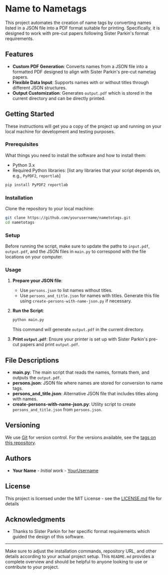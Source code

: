 
# Name to Nametags

This project automates the creation of name tags by converting names listed in a JSON file into a PDF format suitable for printing. Specifically, it is designed to work with pre-cut papers following Sister Parkin's format requirements.

## Features

- **Custom PDF Generation**: Converts names from a JSON file into a formatted PDF designed to align with Sister Parkin's pre-cut nametag papers.
- **Flexible Data Input**: Supports names with or without titles through different JSON structures.
- **Output Customization**: Generates `output.pdf` which is stored in the current directory and can be directly printed.

## Getting Started

These instructions will get you a copy of the project up and running on your local machine for development and testing purposes.

### Prerequisites

What things you need to install the software and how to install them:

- Python 3.x
- Required Python libraries: [list any libraries that your script depends on, e.g., `PyPDF2`, `reportlab`]

```bash
pip install PyPDF2 reportlab
```

### Installation

Clone the repository to your local machine:

```bash
git clone https://github.com/yourusername/nametotags.git
cd nametotags
```

### Setup

Before running the script, make sure to update the paths to `input.pdf`, `output.pdf`, and the JSON files in `main.py` to correspond with the file locations on your computer.

### Usage

1. **Prepare your JSON file**:
   - Use `persons.json` to list names without titles.
   - Use `persons_and_title.json` for names with titles. Generate this file using `create-persons-with-name-json.py` if necessary.

2. **Run the Script**:
   ```bash
   python main.py
   ```
   This command will generate `output.pdf` in the current directory.

3. **Print `output.pdf`**:
   Ensure your printer is set up with Sister Parkin's pre-cut papers and print `output.pdf`.

## File Descriptions

- **main.py**: The main script that reads the names, formats them, and outputs the `output.pdf`.
- **persons.json**: JSON file where names are stored for conversion to name tags.
- **persons_and_title.json**: Alternative JSON file that includes titles along with names.
- **create-persons-with-name-json.py**: Utility script to create `persons_and_title.json` from `persons.json`.

## Versioning

We use [Git](https://git-scm.com/) for version control. For the versions available, see the [tags on this repository](https://github.com/yourusername/nametotags/tags).

## Authors

- **Your Name** - *Initial work* - [YourUsername](https://github.com/yourusername)

## License

This project is licensed under the MIT License - see the [LICENSE.md](LICENSE) file for details

## Acknowledgments

- Thanks to Sister Parkin for her specific format requirements which guided the design of this software.

---

Make sure to adjust the installation commands, repository URL, and other details according to your actual project setup. This `README.md` provides a complete overview and should be helpful to anyone looking to use or contribute to your project.